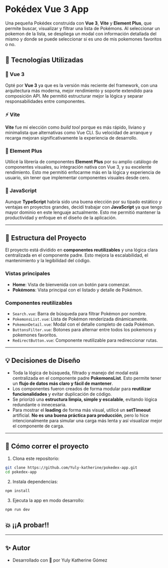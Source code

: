 # Pokédex Vue 3 App

Una pequeña Pokédex construida con **Vue 3**, **Vite** y **Element Plus**, que permite buscar, visualizar y filtrar una lista de Pokémons. Al seleccionar un pokemon de la lista, se despliega un modal con información detallada del mismo y donde se puede seleccionar si es uno de mis pokemones favoritos o no.

## 🚀 Tecnologías Utilizadas

### 🧠 Vue 3
Opté por **Vue 3** ya que es la versión más reciente del framework, con una arquitectura más moderna, mejor rendimiento y soporte extendido para composición API. Me permitió estructurar mejor la lógica y separar responsabilidades entre componentes.

### ⚡ Vite
**Vite** fue mi elección como _build tool_ porque es más rápido, liviano y minimalista que alternativas como Vue CLI. Su velocidad de arranque y recarga mejoran significativamente la experiencia de desarrollo.

### 💠 Element Plus
Utilicé la librería de componentes **Element Plus** por su amplio catálogo de componentes visuales, su integración nativa con Vue 3, y su excelente rendimiento. Esto me permitió enfocarme más en la lógica y experiencia de usuario, sin tener que implementar componentes visuales desde cero.

### 🧾 JavaScript
Aunque **TypeScript** habría sido una buena elección por su tipado estático y ventajas en proyectos grandes, decidí trabajar con **JavaScript** ya que tengo mayor dominio en este lenguaje actualmente. Esto me permitió mantener la productividad y enfoque en el diseño de la aplicación.

---

## 🧱 Estructura del Proyecto

El proyecto está dividido en **componentes reutilizables** y una lógica clara centralizada en el componente padre. Esto mejora la escalabilidad, el mantenimiento y la legibilidad del código.

### Vistas principales

- **Home**: Vista de bienvenida con un botón para comenzar.
- **Pokémons**: Vista principal con el listado y detalle de Pokémon.

### Componentes reutilizables

- `Search.vue`: Barra de búsqueda para filtrar Pokémon por nombre.
- `PokemonsList.vue`: Lista de Pokémon renderizada dinámicamente.
- `PokemonDetail.vue`: Modal con el detalle completo de cada Pokémon.
- `ButtonsFilter.vue`: Botones para alternar entre todos los pokemons y  pokemones favoritos.
- `RedirectButton.vue`: Componente reutilizable para redireccionar rutas.

---

## 💡 Decisiones de Diseño

- Toda la lógica de búsqueda, filtrado y manejo del modal está centralizada en el componente padre **PokemonsList**. Esto permite tener un **flujo de datos más claro y fácil de mantener**.
- Los componentes fueron creados de forma modular para **reutilizar funcionalidades** y evitar duplicación de código.
- Se priorizó una **estructura limpia, simple y escalable**, evitando lógica redundante o innecesaria.
- Para mostrar el **loading** de forma más visual, utilicé un **setTimeout** artificial. **No es una buena práctica para producción**, pero lo hice intencionalmente para simular una carga más lenta y así visualizar mejor el componente de carga.

---

## 🧭 Cómo correr el proyecto

1. Clona este repositorio:
```bash
git clone https://github.com/Yuly-katherine/pokedex-app.git
cd pokedex-app
```

2. Instala dependencias:
```bash
npm install
```

3. Ejecuta la app en modo desarrollo:
```bash
npm run dev

```

## 💥 ¡¡A probar!!

---

## ✨ Autor

- Desarrollado con 💛 por Yuly Katherine Gómez